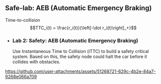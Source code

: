 ## Safe-lab: AEB (Automatic Emergency Braking)

Time-to-collision  
$$TTC_i(t) = \frac{r_i(t)}{\left[-\dot r_i(t)\right]_+}$$

- ### Lab 2: Safety: AEB (Automatic Emergency Braking)
    Use Instantaneous Time to Collision (iTTC) to build a safety critical system. Based on this, the safety node could halt the car before it collides with obstacles. 

https://github.com/user-attachments/assets/51268721-629c-4b2e-84a7-9268e066a709

